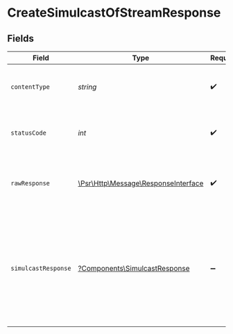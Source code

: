 # CreateSimulcastOfStreamResponse


## Fields

| Field                                                                                                                                                                                                                                                                                | Type                                                                                                                                                                                                                                                                                 | Required                                                                                                                                                                                                                                                                             | Description                                                                                                                                                                                                                                                                          | Example                                                                                                                                                                                                                                                                              |
| ------------------------------------------------------------------------------------------------------------------------------------------------------------------------------------------------------------------------------------------------------------------------------------ | ------------------------------------------------------------------------------------------------------------------------------------------------------------------------------------------------------------------------------------------------------------------------------------ | ------------------------------------------------------------------------------------------------------------------------------------------------------------------------------------------------------------------------------------------------------------------------------------ | ------------------------------------------------------------------------------------------------------------------------------------------------------------------------------------------------------------------------------------------------------------------------------------ | ------------------------------------------------------------------------------------------------------------------------------------------------------------------------------------------------------------------------------------------------------------------------------------ |
| `contentType`                                                                                                                                                                                                                                                                        | *string*                                                                                                                                                                                                                                                                             | :heavy_check_mark:                                                                                                                                                                                                                                                                   | HTTP response content type for this operation                                                                                                                                                                                                                                        |                                                                                                                                                                                                                                                                                      |
| `statusCode`                                                                                                                                                                                                                                                                         | *int*                                                                                                                                                                                                                                                                                | :heavy_check_mark:                                                                                                                                                                                                                                                                   | HTTP response status code for this operation                                                                                                                                                                                                                                         |                                                                                                                                                                                                                                                                                      |
| `rawResponse`                                                                                                                                                                                                                                                                        | [\Psr\Http\Message\ResponseInterface](https://www.php-fig.org/psr/psr-7/#33-psrhttpmessageresponseinterface)                                                                                                                                                                         | :heavy_check_mark:                                                                                                                                                                                                                                                                   | Raw HTTP response; suitable for custom response parsing                                                                                                                                                                                                                              |                                                                                                                                                                                                                                                                                      |
| `simulcastResponse`                                                                                                                                                                                                                                                                  | [?Components\SimulcastResponse](../../Models/Components/SimulcastResponse.md)                                                                                                                                                                                                        | :heavy_minus_sign:                                                                                                                                                                                                                                                                   | New Simulcast created successfully                                                                                                                                                                                                                                                   | {<br/>"success": true,<br/>"data": {<br/>"simulcastId": "8717422d89288ad5958d4a86e9afe2a2",<br/>"url": "rtmp://hyd01.contribute.live-video.net/app/",<br/>"streamKey": "live_1012464221_DuM8W004MoZYNxQEZ0czODgfHCFBhk",<br/>"isEnabled": true,<br/>"metadata": {<br/>"livestream_name": "Tech-Connect Summit"<br/>}<br/>}<br/>} |
